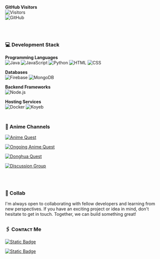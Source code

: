 

**GitHub Visitors**  
![Visitors](https://img.shields.io/badge/visitors-5,000-blue?style=for-the-badge&logo=github&logoColor=white)  
![GitHub](https://img.shields.io/badge/github-100%25-181717?style=for-the-badge&logo=github&logoColor=white)  

##
<br>

### 💻 Development Stack
**Programming Languages**  
![Java](https://img.shields.io/badge/java-007396?style=for-the-badge&logo=java&logoColor=ffffff) ![JavaScript](https://img.shields.io/badge/javascript-f7df1e?style=for-the-badge&logo=javascript&logoColor=000000) ![Python](https://img.shields.io/badge/python-3670A0?style=for-the-badge&logo=python&logoColor=ffdd54) ![HTML](https://img.shields.io/badge/html-e34f26?style=for-the-badge&logo=html5&logoColor=ffffff) ![CSS](https://img.shields.io/badge/css-1572B6?style=for-the-badge&logo=css3&logoColor=ffffff)  

**Databases**  
![Firebase](https://img.shields.io/badge/firebase-ffca28?style=for-the-badge&logo=firebase&logoColor=black) ![MongoDB](https://img.shields.io/badge/mongodb-47A248?style=for-the-badge&logo=mongodb&logoColor=ffffff)  

**Backend Frameworks**  
![Node.js](https://img.shields.io/badge/node.js-339933?style=for-the-badge&logo=node.js&logoColor=ffffff)  

**Hosting Services**  
![Docker](https://img.shields.io/badge/docker-2496ED?style=for-the-badge&logo=docker&logoColor=white) ![Koyeb](https://img.shields.io/badge/koyeb-0B77E2?style=for-the-badge&logo=koyeb&logoColor=white)  
<br>

##

<h3 align="left">🗿 Anime Channels</h3>
<p align="left">
  
[![Anime Quest](https://img.shields.io/badge/Telegram-gray?style=for-the-badge&logo=telegram&label=Anime%20Quest&labelColor=light%20green&color=garnet%20red&link=https%3A%2F%2Ft.me%2Fabidabdullah199)](https://t.me/AnimeQuestX)

[![Ongoing Anime Quest](https://img.shields.io/badge/Telegram-gray?style=for-the-badge&logo=telegram&label=Ongoing%20Anime&labelColor=light%20green&color=garnet%20red&link=https%3A%2F%2Ft.me%2Fabidabdullah199)](https://t.me/OngoingAnimeQuest)

[![Donghua Quest](https://img.shields.io/badge/Telegram-gray?style=for-the-badge&logo=telegram&label=Donghua%20Quest&labelColor=light%20green&color=garnet%20red&link=https%3A%2F%2Ft.me%2Fabidabdullah199)](https://t.me/DonghuaQuest)

[![Discussion Group](https://img.shields.io/badge/Telegram-gray?style=for-the-badge&logo=telegram&label=Discussion%20Group&labelColor=light%20green&color=garnet%20red&link=https%3A%2F%2Ft.me%2Fabidabdullah199)](https://t.me/AnimeQuestChat)
##
<br>

### 🤝 Collab
I'm always open to collaborating with fellow developers and learning from new perspectives. If you have an exciting project or idea in mind, don't hesitate to get in touch. Together, we can build something great!
<br>

##

<h3 align="left">🖇️ Cᴏɴᴛᴀᴄᴛ Me</h3>

[![Static Badge](https://img.shields.io/badge/Telegram-gray?style=for-the-badge&logo=telegram&label=N%E1%B4%8F%E1%B4%84%E1%B4%8FF%CA%9F%E1%B4%9Cx&labelColor=light%20green&color=blue&link=https%3A%2F%2Ft.me%2Fabidabdullah199)](https://t.me/abidabdullah199)

[![Static Badge](https://img.shields.io/badge/Gmail-gray?style=for-the-badge&logo=gmail&label=N%E1%B4%8F%E1%B4%84%E1%B4%8FF%CA%9F%E1%B4%9Cx%20B%E1%B4%8F%E1%B4%9B%E1%B4%A2&labelColor=light%20green&color=garnet%20red&link=https%3A%2F%2Ft.me%2Fabidabdullah199)](mailto:abidabdullahown@gmail.com)

